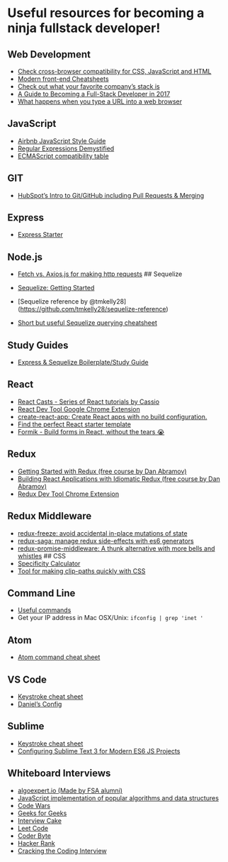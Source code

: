 Useful resources for becoming a ninja fullstack developer!
==========================================================

Web Development
---------------

-   [Check cross-browser compatibility for CSS, JavaScript and HTML](https://caniuse.com/#home)
-   [Modern front-end Cheatsheets](https://medium.freecodecamp.org/modern-frontend-hacking-cheatsheets-df9c2566c72a)
-   [Check out what your favorite company’s stack is](https://stackshare.io/)
-   [A Guide to Becoming a Full-Stack Developer in 2017](https://medium.com/coderbyte/a-guide-to-becoming-a-full-stack-developer-in-2017-5c3c08a1600c)
-   [What happens when you type a URL into a web browser](http://edusagar.com/articles/view/70/What-happens-when-you-type-a-URL-in-browser)

JavaScript
----------

-   [Airbnb JavaScript Style Guide](https://github.com/airbnb/javascript)
-   [Regular Expressions Demystified](https://medium.freecodecamp.org/regular-expressions-demystified-regex-isnt-as-hard-as-it-looks-617b55cf787)
-   [ECMAScript compatibility table](https://kangax.github.io/compat-table/es6/)

GIT
---

-   [HubSpot’s Intro to Git/GitHub including Pull Requests & Merging](http://product.hubspot.com/blog/git-and-github-tutorial-for-beginners)

Express
-------

-   [Express Starter](https://github.com/tanukid/express-starter)

Node.js
-------

-   [Fetch vs. Axios.js for making http requests](https://medium.com/@thejasonfile/fetch-vs-axios-js-for-making-http-requests-2b261cdd3af5) \#\# Sequelize

-   [Sequelize: Getting Started](https://www.youtube.com/watch?v=6NKNfXtKk0c)
-   <span class="citation" data-cites="tmkelly28">\[Sequelize reference by @tmkelly28\]</span>(https://github.com/tmkelly28/sequelize-reference)
-   [Short but useful Sequelize querying cheatsheet](https://blog.cloudboost.io/docs-for-the-sequelize-docs-querying-edition-aed4bd1273f0)

Study Guides
------------

-   [Express & Sequelize Boilerplate/Study Guide](https://github.com/ohagert1/Express-Sequelize-Boilerplate-Study-Guide)

React
-----

-   [React Casts - Series of React tutorials by Cassio](https://www.youtube.com/channel/UCZkjWyyLvzWeoVWEpRemrDQ)
-   [React Dev Tool Google Chrome Extension](https://chrome.google.com/webstore/detail/react-developer-tools/fmkadmapgofadopljbjfkapdkoienihi?hl=en)
-   [create-react-app: Create React apps with no build configuration.](https://github.com/facebookincubator/create-react-app)
-   [Find the perfect React starter template](https://www.javascriptstuff.com/react-starter-projects/)
-   [Formik - Build forms in React, without the tears 😭](https://github.com/jaredpalmer/formik)

Redux
-----

-   [Getting Started with Redux (free course by Dan Abramov)](https://egghead.io/courses/getting-started-with-redux)
-   [Building React Applications with Idiomatic Redux (free course by Dan Abramov)](https://egghead.io/courses/building-react-applications-with-idiomatic-redux)
-   [Redux Dev Tool Chrome Extension](https://chrome.google.com/webstore/detail/redux-devtools/lmhkpmbekcpmknklioeibfkpmmfibljd?hl=en)

Redux Middleware
----------------

-   [redux-freeze: avoid accidental in-place mutations of state](https://github.com/buunguyen/redux-freeze)
-   [redux-saga: manage redux side-effects with es6 generators](https://github.com/redux-saga/redux-saga)
-   [redux-promise-middleware: A thunk alternative with more bells and whistles](https://github.com/pburtchaell/redux-promise-middleware) \#\# CSS
-   [Specificity Calculator](https://specificity.keegan.st/)
-   [Tool for making clip-paths quickly with CSS](http://bennettfeely.com/clippy/)

Command Line
------------

-   [Useful commands](https://lifehacker.com/5743814/become-a-command-line-ninja-with-these-time-saving-shortcuts)
-   Get your IP address in Mac OSX/Unix: `ifconfig | grep 'inet '`

Atom
----

-   [Atom command cheat sheet](https://gist.github.com/chrissimpkins/5bf5686bae86b8129bee)

VS Code
-------

-   [Keystroke cheat sheet](https://code.visualstudio.com/shortcuts/keyboard-shortcuts-macos.pdf)
-   [Daniel’s Config](https://gist.github.com/tanukid/4ba5d7021a2027362592cbac0a356f58)

Sublime
-------

-   [Keystroke cheat sheet](http://sweetme.at/2013/08/08/sublime-text-keyboard-shortcuts/)
-   [Configuring Sublime Text 3 for Modern ES6 JS Projects](https://medium.com/beyond-the-manifesto/configuring-sublime-text-3-for-modern-es6-js-projects-6f3fd69e95de)

Whiteboard Interviews
---------------------

-   [algoexpert.io (Made by FSA alumni)](https://www.algoexpert.io/product)
-   [JavaScript implementation of popular algorithms and data structures](https://github.com/mgechev/javascript-algorithms)
-   [Code Wars](www.codewars.com)
-   [Geeks for Geeks](http://www.geeksforgeeks.org/)
-   [Interview Cake](https://www.interviewcake.com/)
-   [Leet Code](https://leetcode.com/)
-   [Coder Byte](https://coderbyte.com/)
-   [Hacker Rank](https://www.hackerrank.com/)
-   [Cracking the Coding Interview](https://www.amazon.com/Cracking-Coding-Interview-Programming-Questions/dp/0984782850/ref=pd_lpo_sbs_14_t_0?_encoding=UTF8&psc=1&refRID=8BB0KRJ073A8CZXTW5PP&dpID=41XgSiYW7dL&preST=_SY291_BO1,204,203,200_QL40_&dpSrc=detail)
